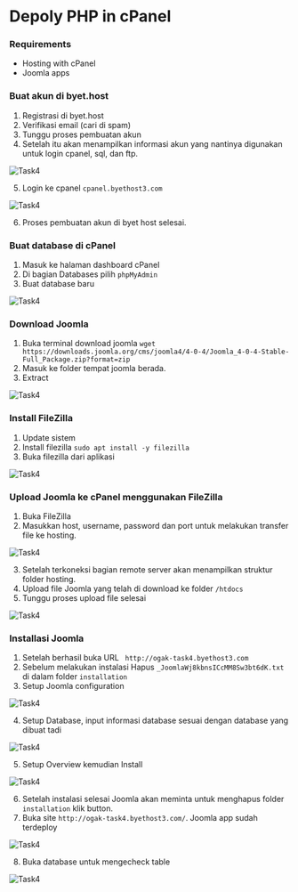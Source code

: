 # Depoly PHP in cPanel

### Requirements
- Hosting with cPanel
- Joomla apps

### Buat akun di byet.host
1. Registrasi di byet.host
2. Verifikasi email (cari di spam)
3. Tunggu proses pembuatan akun
4. Setelah itu akan menampilkan informasi akun yang nantinya digunakan untuk login cpanel, sql, dan ftp.

![Task4](screenshot/gambar1.jpg)

5. Login ke cpanel ``cpanel.byethost3.com``

![Task4](screenshot/gambar2.jpg)

6. Proses pembuatan akun di byet host selesai.

### Buat database di cPanel
1. Masuk ke halaman dashboard cPanel
2. Di bagian Databases pilih ``phpMyAdmin``
3. Buat database baru

![Task4](screenshot/gambar3.jpg)

### Download Joomla
1. Buka terminal download joomla ``wget https://downloads.joomla.org/cms/joomla4/4-0-4/Joomla_4-0-4-Stable-Full_Package.zip?format=zip``
2. Masuk ke folder tempat joomla berada.
3. Extract

![Task4](screenshot/gambar4.jpg)

### Install FileZilla
1. Update sistem 
2. Install filezilla ``sudo apt install -y filezilla``
3. Buka filezilla dari aplikasi

![Task4](screenshot/gambar5.jpg)

### Upload Joomla ke cPanel menggunakan FileZilla
1. Buka FileZilla
2. Masukkan host, username, password dan port untuk melakukan transfer file ke hosting.

![Task4](screenshot/gambar6AA.jpg)

3. Setelah terkoneksi bagian remote server akan menampilkan struktur folder hosting.
4. Upload file Joomla yang telah di download ke folder ``/htdocs``
5. Tunggu proses upload file selesai

![Task4](screenshot/gambar6b.jpg)

### Installasi Joomla
1. Setelah berhasil buka URL ``	http://ogak-task4.byethost3.com``
2. Sebelum melakukan instalasi Hapus ``_JoomlaWj8kbnsICcMM8Sw3bt6dK.txt`` di dalam folder ``installation``
3. Setup Joomla configuration 

![Task4](screenshot/gambar7.jpg)

4. Setup Database, input informasi database sesuai dengan database yang dibuat tadi

![Task4](screenshot/gambar7a.jpg)

5. Setup Overview kemudian Install

![Task4](screenshot/gambar7b.jpg)

6. Setelah instalasi selesai Joomla akan meminta untuk menghapus folder ``installation``  klik button.
7. Buka site ``http://ogak-task4.byethost3.com/``. Joomla app sudah terdeploy

![Task4](screenshot/gambar8.jpg)

8. Buka database untuk mengecheck table

![Task4](screenshot/gambar8a.jpg)


